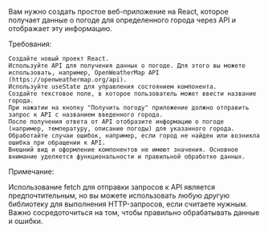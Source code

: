 Вам нужно создать простое веб-приложение на React, которое получает данные о погоде для определенного города через API и отображает эту информацию.

Требования:

    Создайте новый проект React.
    Используйте API для получения данных о погоде. Для этого вы можете использовать, например, OpenWeatherMap API (https://openweathermap.org/api).
    Используйте useState для управления состоянием компонента.
    Создайте текстовое поле, в которое пользователь может ввести название города.
    При нажатии на кнопку "Получить погоду" приложение должно отправить запрос к API с названием введенного города.
    После получения ответа от API отобразите информацию о погоде (например, температуру, описание погоды) для указанного города.
    Обработайте случаи ошибок, например, если город не найден или возникла ошибка при обращении к API.
    Внешний вид и оформление компонентов не имеют значения. Основное внимание уделяется функциональности и правильной обработке данных.

Примечание:

Использование fetch для отправки запросов к API является предпочтительным, но вы можете использовать любую другую библиотеку для выполнения HTTP-запросов, если считаете нужным. Важно сосредоточиться на том, чтобы правильно обрабатывать данные и ошибки.

